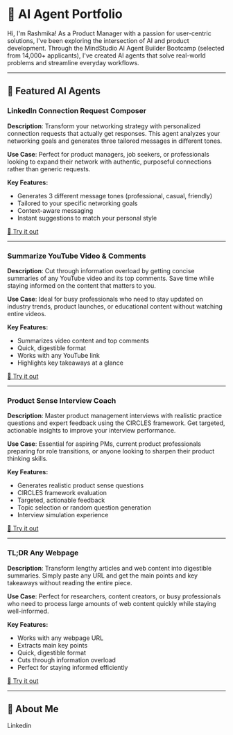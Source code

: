 # 🧠 AI Agent Portfolio

Hi, I'm Rashmika! As a Product Manager with a passion for user-centric solutions, I've been exploring the intersection of AI and product development. Through the MindStudio AI Agent Builder Bootcamp (selected from 14,000+ applicants), I've created AI agents that solve real-world problems and streamline everyday workflows. 

---

## 🚀 Featured AI Agents

### LinkedIn Connection Request Composer  
**Description**: Transform your networking strategy with personalized connection requests that actually get responses. This agent analyzes your networking goals and generates three tailored messages in different tones.

**Use Case**: Perfect for product managers, job seekers, or professionals looking to expand their network with authentic, purposeful connections rather than generic requests.

**Key Features:**
- Generates 3 different message tones (professional, casual, friendly)
- Tailored to your specific networking goals
- Context-aware messaging
- Instant suggestions to match your personal style

[🔗 Try it out](https://app.mindstudio.ai/agents/linkedin-connection-request-composer-232d979c/remix)

---

### Summarize YouTube Video & Comments  
**Description**: Cut through information overload by getting concise summaries of any YouTube video and its top comments. Save time while staying informed on the content that matters to you.

**Use Case**: Ideal for busy professionals who need to stay updated on industry trends, product launches, or educational content without watching entire videos.

**Key Features:**
- Summarizes video content and top comments
- Quick, digestible format
- Works with any YouTube link
- Highlights key takeaways at a glance

[🔗 Try it out](https://app.mindstudio.ai/agents/-summarize-youtube-video--comments-3dad499f/remix)

---

### Product Sense Interview Coach  
**Description**: Master product management interviews with realistic practice questions and expert feedback using the CIRCLES framework. Get targeted, actionable insights to improve your interview performance.

**Use Case**: Essential for aspiring PMs, current product professionals preparing for role transitions, or anyone looking to sharpen their product thinking skills.

**Key Features:**
- Generates realistic product sense questions
- CIRCLES framework evaluation
- Targeted, actionable feedback
- Topic selection or random question generation
- Interview simulation experience

[🔗 Try it out](https://app.mindstudio.ai/agents/product-sense-interview-coach-f469602e/remix)

---

### TL;DR Any Webpage  
**Description**: Transform lengthy articles and web content into digestible summaries. Simply paste any URL and get the main points and key takeaways without reading the entire piece.

**Use Case**: Perfect for researchers, content creators, or busy professionals who need to process large amounts of web content quickly while staying well-informed.

**Key Features:**
- Works with any webpage URL
- Extracts main key points
- Quick, digestible format
- Cuts through information overload
- Perfect for staying informed efficiently

[🔗 Try it out](https://app.mindstudio.ai/agents/tldr-any-webpage-c9e45e45/remix)

---

## 👋 About Me
Linkedin

